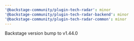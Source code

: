 ```yaml
---
'@backstage-community/plugin-tech-radar': minor
'@backstage-community/plugin-tech-radar-backend': minor
'@backstage-community/plugin-tech-radar-common': minor
---
```


Backstage version bump to v1.44.0
